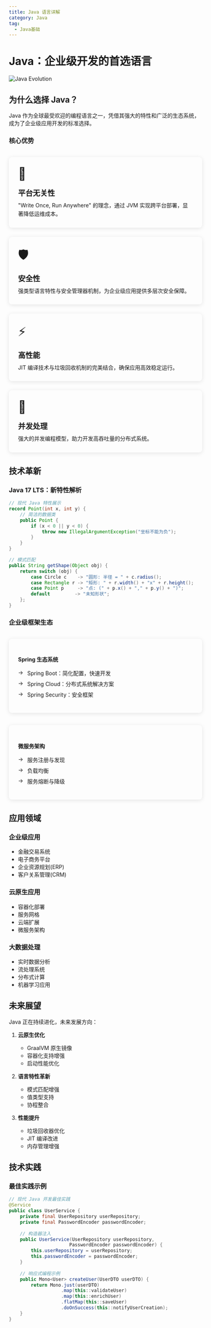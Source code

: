 ```yaml
---
title: Java 语言详解
category: Java
tag:
  - Java基础
---
```


# Java：企业级开发的首选语言

![Java Evolution](https://www.oracle.com/a/tech/img/cb88-java-logo-001.jpg)

## 为什么选择 Java？

Java 作为全球最受欢迎的编程语言之一，凭借其强大的特性和广泛的生态系统，成为了企业级应用开发的标准选择。

### 核心优势

<div class="feature-grid">
  <div class="feature-card">
    <div class="feature-icon">🌟</div>
    <div class="feature-title">平台无关性</div>
    <div class="feature-desc">
      "Write Once, Run Anywhere" 的理念，通过 JVM 实现跨平台部署，显著降低运维成本。
    </div>
  </div>

  <div class="feature-card">
    <div class="feature-icon">🛡️</div>
    <div class="feature-title">安全性</div>
    <div class="feature-desc">
      强类型语言特性与安全管理器机制，为企业级应用提供多层次安全保障。
    </div>
  </div>

  <div class="feature-card">
    <div class="feature-icon">⚡</div>
    <div class="feature-title">高性能</div>
    <div class="feature-desc">
      JIT 编译技术与垃圾回收机制的完美结合，确保应用高效稳定运行。
    </div>
  </div>

  <div class="feature-card">
    <div class="feature-icon">🔄</div>
    <div class="feature-title">并发处理</div>
    <div class="feature-desc">
      强大的并发编程模型，助力开发高吞吐量的分布式系统。
    </div>
  </div>
</div>

## 技术革新

### Java 17 LTS：新特性解析

```java
// 现代 Java 特性展示
record Point(int x, int y) {
    // 简洁的数据类
    public Point {
        if (x < 0 || y < 0) {
            throw new IllegalArgumentException("坐标不能为负");
        }
    }
}

// 模式匹配
public String getShape(Object obj) {
    return switch (obj) {
        case Circle c    -> "圆形: 半径 = " + c.radius();
        case Rectangle r -> "矩形: " + r.width() + "x" + r.height();
        case Point p     -> "点: (" + p.x() + "," + p.y() + ")";
        default         -> "未知形状";
    };
}
```

### 企业级框架生态

<div class="framework-container">
  <div class="framework-section">
    <h4>Spring 生态系统</h4>
    <ul>
      <li>Spring Boot：简化配置，快速开发</li>
      <li>Spring Cloud：分布式系统解决方案</li>
      <li>Spring Security：安全框架</li>
    </ul>
  </div>
  
  <div class="framework-section">
    <h4>微服务架构</h4>
    <ul>
      <li>服务注册与发现</li>
      <li>负载均衡</li>
      <li>服务熔断与降级</li>
    </ul>
  </div>
</div>

## 应用领域

### 企业级应用
- 金融交易系统
- 电子商务平台
- 企业资源规划(ERP)
- 客户关系管理(CRM)

### 云原生应用
- 容器化部署
- 服务网格
- 云端扩展
- 微服务架构

### 大数据处理
- 实时数据分析
- 流处理系统
- 分布式计算
- 机器学习应用

## 未来展望

Java 正在持续进化，未来发展方向：

1. **云原生优化**
   - GraalVM 原生镜像
   - 容器化支持增强
   - 启动性能优化

2. **语言特性革新**
   - 模式匹配增强
   - 值类型支持
   - 协程整合

3. **性能提升**
   - 垃圾回收器优化
   - JIT 编译改进
   - 内存管理增强

## 技术实践

### 最佳实践示例

```java
// 现代 Java 开发最佳实践
@Service
public class UserService {
    private final UserRepository userRepository;
    private final PasswordEncoder passwordEncoder;
    
    // 构造器注入
    public UserService(UserRepository userRepository, 
                      PasswordEncoder passwordEncoder) {
        this.userRepository = userRepository;
        this.passwordEncoder = passwordEncoder;
    }
    
    // 响应式编程示例
    public Mono<User> createUser(UserDTO userDTO) {
        return Mono.just(userDTO)
                   .map(this::validateUser)
                   .map(this::enrichUser)
                   .flatMap(this::saveUser)
                   .doOnSuccess(this::notifyUserCreation);
    }
}
```

<style>
.feature-grid {
  display: grid;
  grid-template-columns: repeat(auto-fit, minmax(250px, 1fr));
  gap: 1.5rem;
  margin: 2rem 0;
}

.feature-card {
  padding: 1.5rem;
  border-radius: 8px;
  background: var(--bg-color);
  box-shadow: 0 2px 12px rgba(0,0,0,0.1);
  transition: transform 0.3s ease;
}

.feature-card:hover {
  transform: translateY(-5px);
}

.feature-icon {
  font-size: 2rem;
  margin-bottom: 1rem;
}

.feature-title {
  font-size: 1.2rem;
  font-weight: 600;
  margin-bottom: 0.5rem;
  color: var(--theme-color);
}

.feature-desc {
  color: var(--text-color-light);
  line-height: 1.6;
}

.framework-container {
  display: grid;
  grid-template-columns: repeat(auto-fit, minmax(300px, 1fr));
  gap: 2rem;
  margin: 2rem 0;
}

.framework-section {
  padding: 1.5rem;
  border-radius: 8px;
  background: var(--bg-color);
  box-shadow: 0 2px 12px rgba(0,0,0,0.1);
}

.framework-section h4 {
  color: var(--theme-color);
  margin-bottom: 1rem;
}

.framework-section ul {
  list-style: none;
  padding: 0;
}

.framework-section li {
  margin: 0.5rem 0;
  padding-left: 1.5rem;
  position: relative;
}

.framework-section li::before {
  content: "→";
  position: absolute;
  left: 0;
  color: var(--theme-color);
}

code {
  background-color: var(--code-bg-color);
  padding: 0.2em 0.4em;
  border-radius: 3px;
  font-family: 'Fira Code', monospace;
}

/* 暗色主题适配 */
@media (prefers-color-scheme: dark) {
  .feature-card {
    background: var(--bg-color-dark);
  }
  
  .framework-section {
    background: var(--bg-color-dark);
  }
  
  code {
    background-color: var(--code-bg-color-dark);
  }
}
</style>

